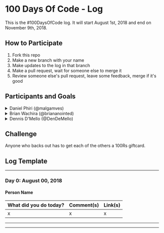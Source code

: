 # 100 Days Of Code - Log

This is the #100DaysOfCode log. It will start August 1st, 2018 and end on November 9th, 2018.

## How to Participate

1. Fork this repo
2. Make a new branch with your name
3. Make updates to the log in that branch
4. Make a pull request, wait for someone else to merge it
5. Review someone else's pull request, leave some feedback, merge if it's good

## Participants and Goals

<details>
<summary>Daniel Phiri (@malgamves) </summary>
* Goals:
  * Learn mobile development
    * React Native
  * Practice with Keras API
    * Make WebApp for Image Classification
  * Relearn JavaScript
* Projects
  * [Transtable](https://github.com/uniphyd/Projects/tree/master/TransferTable)
  * [Zankani](https://github.com/malgamves/zankani)
</details>

<details>
 <summary>Brian Wachira (@briananointed) </summary>
 * Goals:
   * Learn web development
     *HTML
     *CSS
     *JavaScript
   * Practice android development
</details> 
 
<details>
 <summary>Dennis D'Mello (@DenDeMello) </summary>
 * Goals:
   * Learn Core Java
   * Re-Learn Python
   * pick-up a new Language
</details>    

## Challenge

Anyone who backs out has to get each of the others a 100Rs giftcard. 

## Log Template

---

### Day 0: August 00, 2018

#### Person Name
| What did you do today? | Comment(s) | Link(s) |
|:-----------------------|:-----------|:--------|
| x | x | x |

---

---
